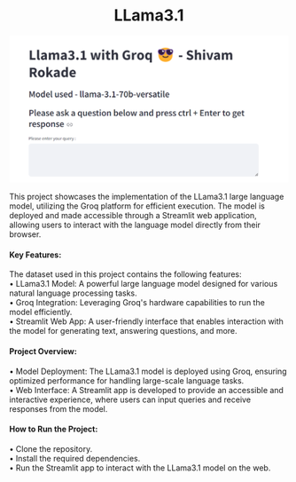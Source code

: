 <h1 align="center">LLama3.1</h1>
<p align="center">
<img src="image.png">


This project showcases the implementation of the LLama3.1 large language model, utilizing the Groq platform for efficient execution. The model is deployed and made accessible through a Streamlit web application, allowing users to interact with the language model directly from their browser.<br>


#### Key Features:<br>
The dataset used in this project contains the following features:<br>
• LLama3.1 Model: A powerful large language model designed for various natural language processing tasks.<br>
• Groq Integration: Leveraging Groq's hardware capabilities to run the model efficiently.
<br>
• Streamlit Web App: A user-friendly interface that enables interaction with the model for generating text, answering questions, and more.<br>


#### Project Overview:<br>

• Model Deployment: The LLama3.1 model is deployed using Groq, ensuring optimized performance for handling large-scale language tasks.<br>
• Web Interface: A Streamlit app is developed to provide an accessible and interactive experience, where users can input queries and receive responses from the model.<br>


#### How to Run the Project: <br>
• Clone the repository.<br>
• Install the required dependencies.<br>
• Run the Streamlit app to interact with the LLama3.1 model on the web.<br>
